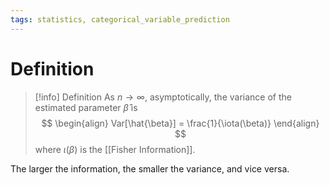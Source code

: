```yaml
---
tags: statistics, categorical_variable_prediction
---
```


# Definition

> [!info] Definition
> As $n \rightarrow \infty$, asymptotically, the variance of the estimated parameter $\hat{\beta}$ is
> $$
> \begin{align}
> Var[\hat{\beta}] = \frac{1}{\iota(\beta)}
> \end{align}
> $$
> where $\iota(\beta)$ is the [[Fisher Information]].

The larger the information, the smaller the variance, and vice versa.
